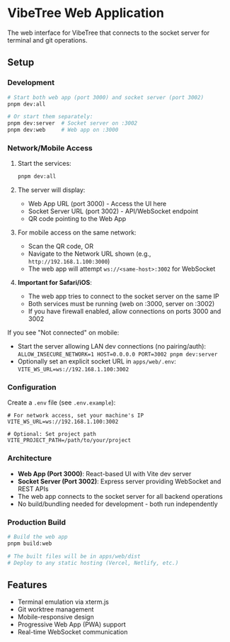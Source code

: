 # VibeTree Web Application

The web interface for VibeTree that connects to the socket server for terminal and git operations.

## Setup

### Development

```bash
# Start both web app (port 3000) and socket server (port 3002)
pnpm dev:all

# Or start them separately:
pnpm dev:server  # Socket server on :3002
pnpm dev:web     # Web app on :3000
```

### Network/Mobile Access

1. Start the services:
   ```bash
   pnpm dev:all
   ```

2. The server will display:
   - Web App URL (port 3000) - Access the UI here
   - Socket Server URL (port 3002) - API/WebSocket endpoint
   - QR code pointing to the Web App

3. For mobile access on the same network:
   - Scan the QR code, OR
   - Navigate to the Network URL shown (e.g., `http://192.168.1.100:3000`)
   - The web app will attempt `ws://<same-host>:3002` for WebSocket

4. **Important for Safari/iOS**:
   - The web app tries to connect to the socket server on the same IP
   - Both services must be running (web on :3000, server on :3002)
   - If you have firewall enabled, allow connections on ports 3000 and 3002

If you see "Not connected" on mobile:
- Start the server allowing LAN dev connections (no pairing/auth):
  `ALLOW_INSECURE_NETWORK=1 HOST=0.0.0.0 PORT=3002 pnpm dev:server`
- Optionally set an explicit socket URL in `apps/web/.env`:
  `VITE_WS_URL=ws://192.168.1.100:3002`

### Configuration

Create a `.env` file (see `.env.example`):

```env
# For network access, set your machine's IP
VITE_WS_URL=ws://192.168.1.100:3002

# Optional: Set project path
VITE_PROJECT_PATH=/path/to/your/project
```

### Architecture

- **Web App (Port 3000)**: React-based UI with Vite dev server
- **Socket Server (Port 3002)**: Express server providing WebSocket and REST APIs
- The web app connects to the socket server for all backend operations
- No build/bundling needed for development - both run independently

### Production Build

```bash
# Build the web app
pnpm build:web

# The built files will be in apps/web/dist
# Deploy to any static hosting (Vercel, Netlify, etc.)
```

## Features

- Terminal emulation via xterm.js
- Git worktree management
- Mobile-responsive design
- Progressive Web App (PWA) support
- Real-time WebSocket communication
